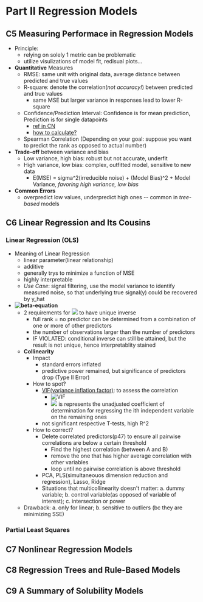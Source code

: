 # Part II Regression Models

## C5 Measuring Performace in Regression Models
- Principle:
  - relying on solely 1 metric can be problematic
  - utilize visulizations of model fit, redisual plots...
- **Quantitative** Measures
  - RMSE: same unit with original data, average distance between predicted and true values
  - R-square: denote the correlation(*not accuracy!*) between predicted and true values
    - same MSE but larger variance in responses lead to lower R-square
  - Confidence/Prediction Interval: Confidence is for mean prediction, Prediction is for single datapoints
    - [ref in CN](https://www.jianshu.com/p/47661068ed2d)
    - [how to calculate?](https://www.jianshu.com/p/a18fdbbb0473?utm_campaign=maleskine&utm_content=note&utm_medium=seo_notes&utm_source=recommendation)
  - Spearman Correlation (Depending on your goal: suppose you want to predict the rank as opposed to actual number)
- **Trade-off** between variance and bias
  - Low variance, high bias: robust but not accurate, underfit
  - High variance, low bias: complex, outfitted model, sensitive to new data
    - E(MSE) = sigma^2(irreducible noise) + (Model Bias)^2 + Model Variance, *favoring high variance, low bias*
- **Common Errors**
  - overpredict low values, underpredict high ones -- common in *tree-based* models

## C6 Linear Regression and Its Cousins
### Linear Regression (OLS)
- Meaning of Linear Regression
  - linear parameter(linear relationship)
  - additive
  - generally trys to minimize a function of MSE
  - highly interpretable
  - *Use Case*: signal filtering, use the model variance to identify measured noise, so that underlying true signal(y) could be recovered by y_hat
- **![beta-equation](https://latex.codecogs.com/svg.image?\widehat{\beta}&space;=&space;(X^TX)^{-1}X^Ty)**
  - 2 requirements for ![](https://latex.codecogs.com/svg.image?(X^TX)^{-1}) to have unique inverse
    - full rank = no predictor can be determined from a combination of one or more of other predictors
    - the number of observations larger than the number of predictors
    - IF VIOLATED: conditional inverse can still be attained, but the result is not unique, hence interpretablity stained 
  - **Collinearity**
    - Impact
      - standard errors inflated
      - predictive power remained, but significance of predictors drop (Type II Error)
    - How to spot?
      - [VIF(variance inflation factor)](https://corporatefinanceinstitute.com/resources/knowledge/other/variance-inflation-factor-vif/): to assess the correlation
        - ![VIF](https://latex.codecogs.com/svg.image?VIF&space;=&space;\frac{1}{(1-R_i^2)}) 
        - ![](https://latex.codecogs.com/svg.image?R_i^2) is represents the unadjusted coefficient of determination for regressing the ith independent variable on the remaining ones
      - not significant respective T-tests, high R^2 
    - How to correct?
      - Delete correlated predictors(p47) to ensure all pairwise correlations are below a certain threshold
        - Find the highest correlation (between A and B)
        - remove the one that has higher average correlation with other variables
        - loop until no pairwise correlation is above threshold
      - PCA, PLS(simultaneouos dimension reduction and regression), Lasso, Ridge
      - Situations that multicollinearity doesn't matter: a. dummy variable; b. control variable(as opposed of variable of interest); c. intersection or power
  - Drawback: a. only for linear; b. sensitive to outliers (bc they are minimizing SSE)
### Partial Least Squares


## C7 Nonlinear Regression Models

## C8 Regression Trees and Rule-Based Models

## C9 A Summary of Solubility Models
